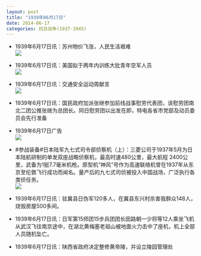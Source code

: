 ```yaml
---
layout: post
title: "1939年06月17日"
date: 2014-06-17
categories: 抗日战争(1937-1945)
---
```


<meta name="referrer" content="no-referrer" />

- 1939年6月17日讯：苏州物价飞涨，人民生活艰难 <br/><img src="https://ww2.sinaimg.cn/large/aca367d8jw1ehhfoov987j208m062my1.jpg" />

- 1939年6月17日讯：美国拟于两年内训练大批青年空军人员 <br/><img src="https://ww2.sinaimg.cn/large/aca367d8jw1ehhdy4odsyj206f099ta5.jpg" />

- 1939年6月17日讯：交通安全运动周献言 <br/><img src="https://ww2.sinaimg.cn/large/aca367d8jw1ehh59te1hpj20wj0vvx5h.jpg" />

- 1939年6月17日讯：国民政府加派张继参加前线战事慰劳代表团，该慰劳团南北二团公推张继为总团长。同日慰劳团以出发在即，特电各省市党部及动员委员会先行准备 

- 1939年6月17日广告 <br/><img src="https://ww4.sinaimg.cn/large/aca367d8jw1ehgyca0p19j20l00gt0yx.jpg" />

- #参战装备#日本陆军九七式司令部侦察机（上）：三菱公司于1937年5月为日本陆航研制的单发双座战略侦察机，最高时速480公里，最大航程 2400公里，武备为1挺7.7毫米机枪。原型机“神风”号作为高速联络机曾在1937年从东京至伦敦飞行成功而闻名。量产后的九七式司侦被投入中国战场，广泛执行各类侦任务。 <br/><img src="https://ww3.sinaimg.cn/large/aca367d8jw1ehgvr4pihfj20b4063wf5.jpg" />

- 1939年6月17日讯：驻冀县日伪军120多人，在冀县东兴村杀害我群众148人，烧毁房屋500多间。 

- 1939年6月17日讯：日军第15师团15步兵团团长田路朝一少将等12人乘坐飞机从武汉飞往南京途中，在湖北黄梅塞老祖山被地面火力击中了座机，机上全部人员随机坠亡。 

- 1939年6月17日讯：陕西省政府决定整修黄帝陵，并设立陵园管理处 

